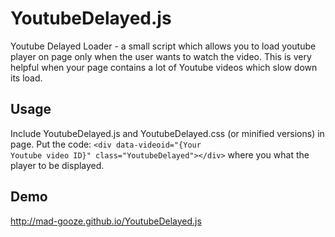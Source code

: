 YoutubeDelayed.js
=================

Youtube Delayed Loader - a  small script which allows you to load youtube player on page only when the user wants to watch the video. This is very helpful when your page contains a lot of Youtube videos which slow down its load.

Usage
-----
Include YoutubeDelayed.js and YoutubeDelayed.css (or minified versions) in page. Put the code: <code>&lt;div data-videoid="{Your Youtube video ID}" class="YoutubeDelayed"&gt;&lt;/div&gt;</code> 
where you what the player to be displayed.

Demo
----
http://mad-gooze.github.io/YoutubeDelayed.js
